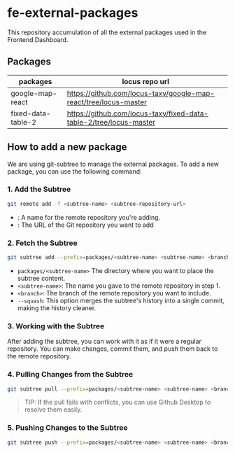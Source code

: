 # fe-external-packages
This repository accumulation of all the external packages used in the Frontend Dashboard.

## Packages
| packages           | locus repo url                                                     |
|--------------------|--------------------------------------------------------------------|
| google-map-react   | https://github.com/locus-taxy/google-map-react/tree/locus-master   |
| fixed-data-table-2 | https://github.com/locus-taxy/fixed-data-table-2/tree/locus-master |

## How to add a new package
We are using git-subtree to manage the external packages. To add a new package, you can use the following command:

### 1. Add the Subtree
```bash
git remote add -f <subtree-name> <subtree-repository-url>
```

- <subtree-name>: A name for the remote repository you're adding.
- <subtree-repository-url>: The URL of the Git repository you want to add

### 2. Fetch the Subtree
```bash
git subtree add --prefix=packages/<subtree-name> <subtree-name> <branch> --squash
```

- `packages/<subtree-name>` The directory where you want to place the subtree content.
- `<subtree-name>`: The name you gave to the remote repository in step 1.
- `<branch>`: The branch of the remote repository you want to include.
- `--squash`: This option merges the subtree's history into a single commit, making the history cleaner.

### 3. Working with the Subtree
After adding the subtree, you can work with it as if it were a regular repository. You can make changes, commit them, and push them back to the remote repository.

### 4. Pulling Changes from the Subtree
```bash
git subtree pull --prefix=packages/<subtree-name> <subtree-name> <branch> --squash
```

> TIP: If the pull fails with conflicts, you can use Github Desktop to resolve them easily.

### 5. Pushing Changes to the Subtree
```bash
git subtree push --prefix=packages/<subtree-name> <subtree-name> <branch>
```
